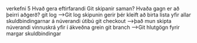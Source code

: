 verkefni 5
Hvað gera eftirfarandi Git skipanir saman? Hvaða gagn er að þeirri aðgerð?
git log -->Git log skipunin gerir þér kleift að birta lista yfir allar skuldbindingarnar á núverandi útibú
git checkout -->það mun skipta núverandi vinnuskrá yfir í ákveðna grein
git branch -->Git hlutgögn fyrir margar skuldbindingar
